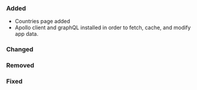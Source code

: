 ### Added

- Countries page added
- Apollo client and graphQL installed in order to fetch, cache, and modify app data.

### Changed

### Removed

### Fixed
